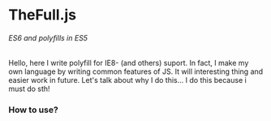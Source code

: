 # TheFull.js
###### ES6 and polyfills in ES5
Hello, here I write polyfill for IE8- (and others) suport. In fact, I make my own language by writing common features of JS. It will interesting thing and easier work in future. Let's talk about why I do this... I do this because i must do sth!

### How to use?
